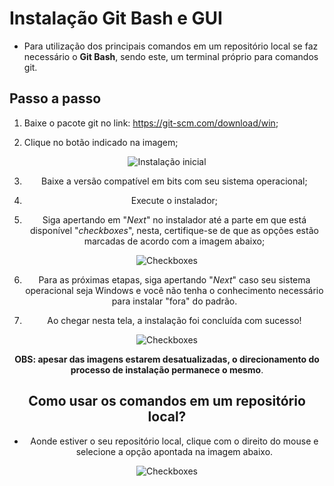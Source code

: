 # Instalação Git Bash e GUI

* Para utilização dos principais comandos em um repositório local se faz necessário o **Git Bash**, sendo este, um terminal próprio para comandos git.

## Passo a passo

1. Baixe o pacote git no link: https://git-scm.com/download/win;

2. Clique no botão indicado na imagem;

<div align="center">
	<img align="center" alt="Instalação inicial" src="https://dicasdeprogramacao.com.br/images/como-instalar-o-git-no-windows/site-download-git.png"    
</div>

3. Baixe a versão compatível em bits com seu sistema operacional;

4. Execute o instalador;

5. Siga apertando em "_Next_" no instalador até a parte em que está disponível "_checkboxes_", nesta, certifique-se de que as opções estão marcadas de acordo com a imagem abaixo; 

<div align="center">
	<img align="center" alt="Checkboxes" src="https://dicasdeprogramacao.com.br/images/como-instalar-o-git-no-windows/instalador-git-03-componentes.png"    
</div>

6. Para as próximas etapas, siga apertando "_Next_" caso seu sistema operacional seja Windows e você não tenha o conhecimento necessário para instalar "fora" do padrão.

7. Ao chegar nesta tela, a instalação foi concluída com sucesso! 

<div align="center">
	<img align="Final instalação" alt="Checkboxes" src="https://dicasdeprogramacao.com.br/images/como-instalar-o-git-no-windows/instalador-git-11-finalizar-instalacao.png"    
</div>

**OBS: apesar das imagens estarem desatualizadas, o direcionamento do processo de instalação permanece o mesmo**.

## Como usar os comandos em um repositório local?

* Aonde estiver o seu repositório local, clique com o direito do mouse e selecione a opção apontada na imagem abaixo. 

<div align="center">
	<img align="Git-Bash here" alt="Checkboxes" src="https://jcutrer.com/wp-content/uploads/2018/01/git-bash-here-right-click.png.webp"    
</div>

